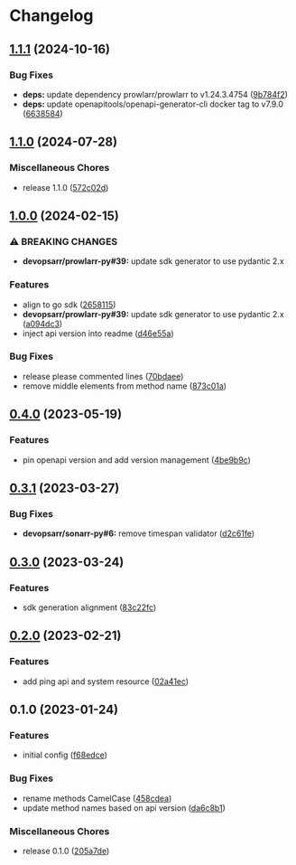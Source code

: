 # Changelog

## [1.1.1](https://github.com/devopsarr/prowlarr-go/compare/v1.1.0...v1.1.1) (2024-10-16)


### Bug Fixes

* **deps:** update dependency prowlarr/prowlarr to v1.24.3.4754 ([9b784f2](https://github.com/devopsarr/prowlarr-go/commit/9b784f22c4aa3c6a6464bf4d56a140b228c962e2))
* **deps:** update openapitools/openapi-generator-cli docker tag to v7.9.0 ([6638584](https://github.com/devopsarr/prowlarr-go/commit/66385848a3093759bb7081f68b35c2c751639dea))

## [1.1.0](https://github.com/devopsarr/prowlarr-go/compare/v1.0.0...v1.1.0) (2024-07-28)


### Miscellaneous Chores

* release 1.1.0 ([572c02d](https://github.com/devopsarr/prowlarr-go/commit/572c02d9f335716e10025173336904183407162b))

## [1.0.0](https://github.com/devopsarr/prowlarr-go/compare/v0.4.0...v1.0.0) (2024-02-15)


### ⚠ BREAKING CHANGES

* **devopsarr/prowlarr-py#39:** update sdk generator to use pydantic 2.x

### Features

* align to go sdk ([2658115](https://github.com/devopsarr/prowlarr-go/commit/26581152387bee17f9b7adf3e2f44f5f1025995f))
* **devopsarr/prowlarr-py#39:** update sdk generator to use pydantic 2.x ([a094dc3](https://github.com/devopsarr/prowlarr-go/commit/a094dc3d922cf884c6415ca6225713b7f1f2846b))
* inject api version into readme ([d46e55a](https://github.com/devopsarr/prowlarr-go/commit/d46e55af661cf1ab542429f32fba640a96aac33a))


### Bug Fixes

* release please commented lines ([70bdaee](https://github.com/devopsarr/prowlarr-go/commit/70bdaee08df21f00a68440ce85cde48c2b45a702))
* remove middle elements from method name ([873c01a](https://github.com/devopsarr/prowlarr-go/commit/873c01a6431ff14844fc7a754295d17c0383e94f))

## [0.4.0](https://github.com/devopsarr/prowlarr-go/compare/v0.3.1...v0.4.0) (2023-05-19)


### Features

* pin openapi version and add version management ([4be9b9c](https://github.com/devopsarr/prowlarr-go/commit/4be9b9cf3bc3aeae00302871fbc98419075d545f))

## [0.3.1](https://github.com/devopsarr/prowlarr-go/compare/v0.3.0...v0.3.1) (2023-03-27)


### Bug Fixes

* **devopsarr/sonarr-py#6:** remove timespan validator ([d2c61fe](https://github.com/devopsarr/prowlarr-go/commit/d2c61feb62d0edf0ad72f63bb6753f277654cf00))

## [0.3.0](https://github.com/devopsarr/prowlarr-go/compare/v0.2.0...v0.3.0) (2023-03-24)


### Features

* sdk generation alignment ([83c22fc](https://github.com/devopsarr/prowlarr-go/commit/83c22fc61125853c232a8c1ac056144949cdb9b5))

## [0.2.0](https://github.com/devopsarr/prowlarr-go/compare/v0.1.0...v0.2.0) (2023-02-21)


### Features

* add ping api and system resource ([02a41ec](https://github.com/devopsarr/prowlarr-go/commit/02a41ec6798a88dfe6eed0ad59e4939ebe04fb49))

## 0.1.0 (2023-01-24)


### Features

* initial config ([f68edce](https://github.com/devopsarr/prowlarr-go/commit/f68edcec85e3a543666d6bef80e2cdad6b34b1b4))


### Bug Fixes

* rename methods CamelCase ([458cdea](https://github.com/devopsarr/prowlarr-go/commit/458cdeac09ae99e7d0820c90d36e86df9faac1ed))
* update method names based on api version ([da6c8b1](https://github.com/devopsarr/prowlarr-go/commit/da6c8b1501cb96925181281c3849fdcb97e0076f))


### Miscellaneous Chores

* release 0.1.0 ([205a7de](https://github.com/devopsarr/prowlarr-go/commit/205a7de87e39545362968150801466a23bf62fb6))

